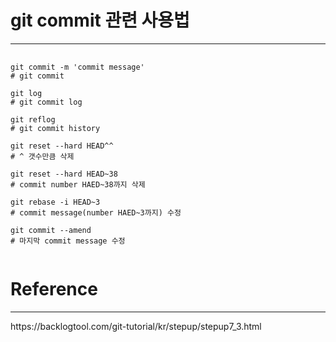 # git commit 관련 사용법
<hr/>

<pre>
  <code>
git commit -m 'commit message'
# git commit

git log
# git commit log

git reflog
# git commit history

git reset --hard HEAD^^
# ^ 갯수만큼 삭제

git reset --hard HEAD~38
# commit number HAED~38까지 삭제

git rebase -i HEAD~3
# commit message(number HAED~3까지) 수정

git commit --amend
# 마지막 commit message 수정
  </code>
</pre>

# Reference
<hr/>
https://backlogtool.com/git-tutorial/kr/stepup/stepup7_3.html
